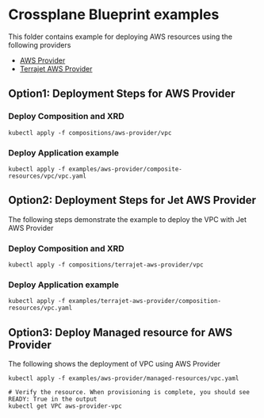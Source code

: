 # Crossplane Blueprint examples

This folder contains example for deploying AWS resources using the following providers

- [AWS Provider](https://github.com/crossplane/provider-aws)
- [Terrajet AWS Provider](https://github.com/crossplane-contrib/provider-jet-aws)

## Option1: Deployment Steps for AWS Provider

### Deploy Composition and XRD

```shell
kubectl apply -f compositions/aws-provider/vpc
```

### Deploy Application example

```shell
kubectl apply -f examples/aws-provider/composite-resources/vpc/vpc.yaml
```

## Option2: Deployment Steps for Jet AWS Provider

The following steps demonstrate the example to deploy the VPC with Jet AWS Provider

### Deploy Composition and XRD

```shell
kubectl apply -f compositions/terrajet-aws-provider/vpc
```

### Deploy Application example

```shell
kubectl apply -f examples/terrajet-aws-provider/composition-resources/vpc.yaml
```

## Option3: Deploy Managed resource for AWS Provider

The following shows the deployment of VPC using AWS Provider

```shell
kubectl apply -f examples/aws-provider/managed-resources/vpc.yaml

# Verify the resource. When provisioning is complete, you should see READY: True in the output
kubectl get VPC aws-provider-vpc
```
